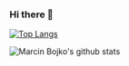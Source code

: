 ### Hi there 👋

<!--
**marcinbojko/marcinbojko** is a ✨ _special_ ✨ repository because its `README.md` (this file) appears on your GitHub profile.
Here are some ideas to get you started:
- 🔭 I’m currently working on ...
- 🌱 I’m currently learning ...
- 👯 I’m looking to collaborate on ...
- 🤔 I’m looking for help with ...
- 💬 Ask me about ...
- 📫 How to reach me: ...
- 😄 Pronouns: ...
- ⚡ Fun fact: ...
-->
[![Top Langs](https://github-readme-stats.vercel.app/api/top-langs/?username=marcinbojko&layout=compact&&langs_count=10)](https://github.com/marcinbojko/github-readme-stats)

![Marcin Bojko's github stats](https://github-readme-stats.vercel.app/api?username=marcinbojko&show_icons=true&count_private=true)
